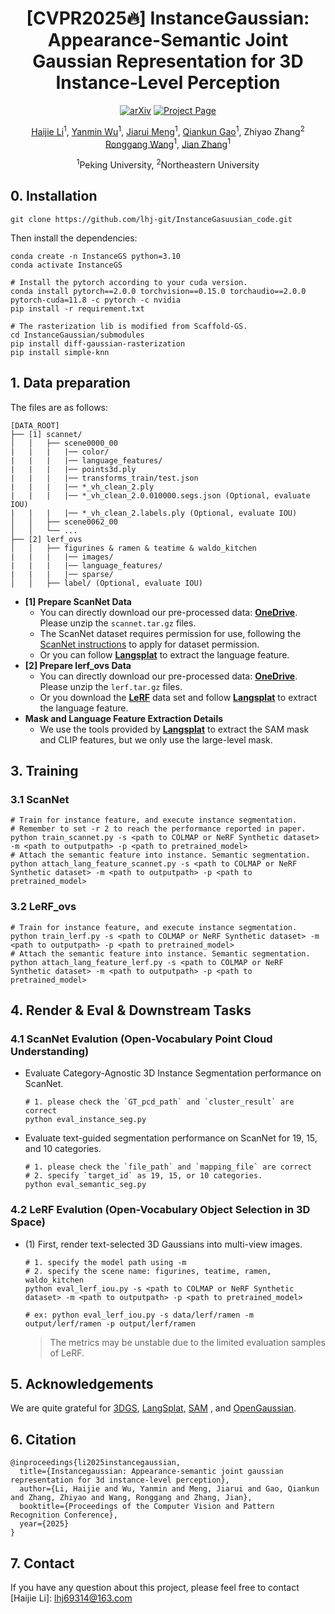 <div align="center">

# [CVPR2025🔥] InstanceGaussian: Appearance-Semantic Joint Gaussian Representation  for 3D Instance-Level Perception

[![arXiv](https://img.shields.io/badge/arXiv-<Paper>-<COLOR>.svg)](https://arxiv.org/abs/2411.19235)
[![Project Page](https://img.shields.io/badge/Project_Page-<Website>-blue.svg)](https://lhj-git.github.io/InstanceGaussian/)

[Haijie Li](https://scholar.google.com/citations?hl=zh-CN&user=QjNgc4MAAAAJ)<sup>1</sup>, [Yanmin Wu](https://yanmin-wu.github.io/)<sup>1</sup>, [Jiarui Meng](https://scholar.google.com/citations?user=N_pRAVAAAAAJ&hl=en&oi=ao)<sup>1</sup>,  [Qiankun Gao](https://gaoqiankun.com/)<sup>1</sup>, Zhiyao Zhang<sup>2</sup>
[Ronggang Wang](https://www.ece.pku.edu.cn/info/1046/2147.htm)<sup>1</sup>, [Jian Zhang](https://jianzhang.tech/cn/)<sup>1</sup>

<sup>1</sup>Peking University, <sup>2</sup>Northeastern University
</div>

## 0. Installation

```shell
git clone https://github.com/lhj-git/InstanceGasuusian_code.git
```
Then install the dependencies:
```shell
conda create -n InstanceGS python=3.10
conda activate InstanceGS

# Install the pytorch according to your cuda version.
conda install pytorch==2.0.0 torchvision==0.15.0 torchaudio==2.0.0 pytorch-cuda=11.8 -c pytorch -c nvidia
pip install -r requirement.txt

# The rasterization lib is modified from Scaffold-GS.
cd InstanceGaussian/submodules
pip install diff-gaussian-rasterization
pip install simple-knn
```


## 1. Data preparation
The files are as follows:
```
[DATA_ROOT]
├── [1] scannet/
│	│	├── scene0000_00
|   |   |   |── color/
|   |   |   |── language_features/
|   |   |   |── points3d.ply
|   |   |   |── transforms_train/test.json
|   |   |   |── *_vh_clean_2.ply
|   |   |   |── *_vh_clean_2.0.010000.segs.json (Optional, evaluate IOU)
|   |   |   |── *_vh_clean_2.labels.ply (Optional, evaluate IOU)
│	│	├── scene0062_00
│	│	└── ...
├── [2] lerf_ovs
│	│	├── figurines & ramen & teatime & waldo_kitchen
|   |   |   |── images/
|   |   |   |── language_features/
|   |   |   |── sparse/
│	│	├── label/ (Optional, evaluate IOU)
```
+ **[1] Prepare ScanNet Data**
    + You can directly download our pre-processed data: [**OneDrive**](https://1drv.ms/f/c/113a4b22ca8cb1a3/Et1cnxmjyRJBkU-KFWPDoU0BQzXNQsC-EkEZHPAUfLsC6A?e=CXOYe0). Please unzip the `scannet.tar.gz` files.
    + The ScanNet dataset requires permission for use, following the [ScanNet instructions](https://github.com/ScanNet/ScanNet) to apply for dataset permission.
    + Or you can follow [**Langsplat**](https://github.com/minghanqin/LangSplat) to extract the language feature. 
+ **[2] Prepare lerf_ovs Data**
    + You can directly download our pre-processed data: [**OneDrive**](https://1drv.ms/f/c/113a4b22ca8cb1a3/Et1cnxmjyRJBkU-KFWPDoU0BQzXNQsC-EkEZHPAUfLsC6A?e=CXOYe0). Please unzip the `lerf.tar.gz` files.
    + Or you download the [**LeRF**](https://drive.google.com/drive/folders/1vh0mSl7v29yaGsxleadcj-LCZOE_WEWB?usp=sharing) data set and follow [**Langsplat**](https://github.com/minghanqin/LangSplat) to extract the language feature. 
+ **Mask and Language Feature Extraction Details**
    + We use the tools provided by [**Langsplat**](https://github.com/minghanqin/LangSplat) to extract the SAM mask and CLIP features, but we only use the large-level mask.



## 3. Training
### 3.1 ScanNet
```shell
# Train for instance feature, and execute instance segmentation.
# Remember to set -r 2 to reach the performance reported in paper.
python train_scannet.py -s <path to COLMAP or NeRF Synthetic dataset> -m <path to outputpath> -p <path to pretrained_model>
# Attach the semantic feature into instance. Semantic segmentation.
python attach_lang_feature_scannet.py -s <path to COLMAP or NeRF Synthetic dataset> -m <path to outputpath> -p <path to pretrained_model>
```

### 3.2 LeRF_ovs
```shell
# Train for instance feature, and execute instance segmentation.
python train_lerf.py -s <path to COLMAP or NeRF Synthetic dataset> -m <path to outputpath> -p <path to pretrained_model>
# Attach the semantic feature into instance. Semantic segmentation.
python attach_lang_feature_lerf.py -s <path to COLMAP or NeRF Synthetic dataset> -m <path to outputpath> -p <path to pretrained_model>
```
## 4. Render & Eval & Downstream Tasks

### 4.1 ScanNet Evalution (Open-Vocabulary Point Cloud Understanding)
+ Evaluate Category-Agnostic 3D Instance Segmentation performance on ScanNet.
    ```shell
    # 1. please check the `GT_pcd_path` and `cluster_result` are correct
    python eval_instance_seg.py
    ```

+ Evaluate text-guided segmentation performance on ScanNet for 19, 15, and 10 categories.
    ```shell
    # 1. please check the `file_path` and `mapping_file` are correct
    # 2. specify `target_id` as 19, 15, or 10 categories.
    python eval_semantic_seg.py
    ```

### 4.2 LeRF Evalution (Open-Vocabulary Object Selection in 3D Space)
+ (1) First, render text-selected 3D Gaussians into multi-view images.
    ```shell
    # 1. specify the model path using -m
    # 2. specify the scene name: figurines, teatime, ramen, waldo_kitchen
    python eval_lerf_iou.py -s <path to COLMAP or NeRF Synthetic dataset> -m <path to outputpath> -p <path to pretrained_model>

    # ex: python eval_lerf_iou.py -s data/lerf/ramen -m output/lerf/ramen -p output/lerf/ramen
    ```
    > The metrics may be unstable due to the limited evaluation samples of LeRF.

## 5. Acknowledgements
We are quite grateful for [3DGS](https://github.com/graphdeco-inria/gaussian-splatting), [LangSplat](https://github.com/minghanqin/LangSplat), [SAM](https://segment-anything.com/) , and [OpenGaussian](https://github.com/yanmin-wu/OpenGaussian).


## 6. Citation

```
@inproceedings{li2025instancegaussian,
  title={Instancegaussian: Appearance-semantic joint gaussian representation for 3d instance-level perception},
  author={Li, Haijie and Wu, Yanmin and Meng, Jiarui and Gao, Qiankun and Zhang, Zhiyao and Wang, Ronggang and Zhang, Jian},
  booktitle={Proceedings of the Computer Vision and Pattern Recognition Conference},
  year={2025}
}
```



## 7. Contact
If you have any question about this project, please feel free to contact [Haijie Li]: lhj69314@163.com